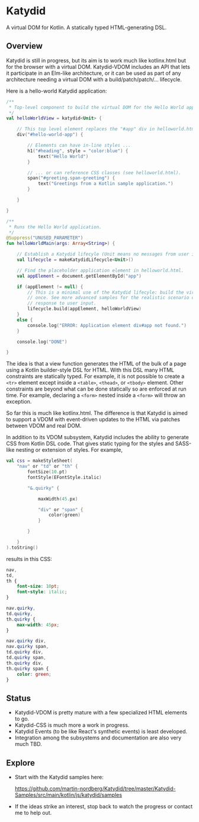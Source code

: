 # Katydid
A virtual DOM for Kotlin. A statically typed HTML-generating DSL.

Overview
--------
Katydid is still in progress, but its aim is to work much like kotlinx.html but for the browser
with a virtual DOM. Katydid-VDOM includes an API that lets it participate in an Elm-like architecture,
or it can be used as part of any architecture needing a virtual DOM with a build/patch/patch/...
lifecycle.

Here is a hello-world Katydid application:

```kotlin
/**
 * Top-level component to build the virtual DOM for the Hello World application.
 */
val helloWorldView = katydid<Unit> {

    // This top level element replaces the "#app" div in helloworld.html.
    div("#hello-world-app") {

        // Elements can have in-line styles ...
        h1("#heading", style = "color:blue") {
            text("Hello World")
        }

        // ... or can reference CSS classes (see helloworld.html).
        span("#greeting.span-greeting") {
            text("Greetings from a Kotlin sample application.")
        }

    }

}

/**
 * Runs the Hello World application.
 */
@Suppress("UNUSED_PARAMETER")
fun helloWorldMain(args: Array<String>) {

    // Establish a Katydid lifecyle (Unit means no messages from user input).
    val lifecycle = makeKatydidLifecycle<Unit>()

    // Find the placeholder application element in helloworld.html.
    val appElement = document.getElementById("app")

    if (appElement != null) {
        // This is a minimal use of the Katydid lifecyle: build the virtual DOM and copy it to the real DOM just
        // once. See more advanced samples for the realistic scenario of updating the virtual and real DOMs in
        // response to user input.
        lifecycle.build(appElement, helloWorldView)
    }
    else {
        console.log("ERROR: Application element div#app not found.")
    }

    console.log("DONE")

}
```

The idea is that a view function generates the HTML of the bulk of a page using a Kotlin
builder-style DSL for HTML. With this DSL many HTML constraints are statically typed.
For example, it is not possible to create a `<tr>` element except inside a `<table>`, 
`<thead>`, or `<tbody>` element. Other constraints are beyond what can be done statically
so are enforced at run time. For example, declaring a `<form>` nested inside a `<form>`
will throw an exception.

So far this is much like kotlinx.html. The difference is that Katydid is aimed to support
a VDOM with event-driven updates to the HTML via patches between VDOM and real DOM.

In addition to its VDOM subsystem, Katydid includes the ability to generate CSS from 
Kotlin DSL code. That gives static typing for the styles and SASS-like nesting or extension
of styles. For example,
```kotlin
val css = makeStyleSheet(
    "nav" or "td" or "th" {
        fontSize(10.pt)
        fontStyle(EFontStyle.italic)

        "&.quirky" {

            maxWidth(45.px)

            "div" or "span" {
                color(green)
            }

        }

    }
).toString()
```
results in this CSS:
```css
nav,
td,
th {
    font-size: 10pt;
    font-style: italic;
}

nav.quirky,
td.quirky,
th.quirky {
    max-width: 45px;
}

nav.quirky div,
nav.quirky span,
td.quirky div,
td.quirky span,
th.quirky div,
th.quirky span {
    color: green;
}
```

Status
------
* Katydid-VDOM is pretty mature with a few specialized HTML elements to go.
* Katydid-CSS is much more a work in progress.
* Katydid Events (to be like React's synthetic events) is least developed.
* Integration among the subsystems and documentation are also very much TBD. 

Explore
-------
* Start with the Katydid samples here: 

    https://github.com/martin-nordberg/Katydid/tree/master/Katydid-Samples/src/main/kotlin/js/katydid/samples

* If the ideas strike an interest, stop back to watch the progress or contact me to help out.
